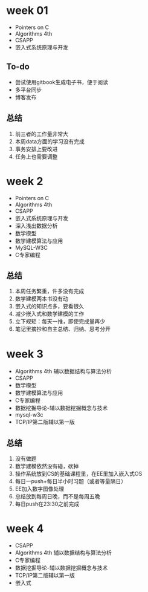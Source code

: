 # week 01
- Pointers on C
- Algorithms 4th
- CSAPP
- 嵌入式系统原理与开发
## To-do
- 尝试使用gitbook生成电子书，便于阅读
- 多平台同步
- 博客发布
## 总结
1. 前三者的工作量非常大
2. 本周data方面的学习没有完成
3. 事务安排上要改进
4. 任务上也需要调整
# week 2
* Pointers on C
* Algorithms 4th
* CSAPP
* 嵌入式系统原理与开发
* 深入浅出数据分析
* 数学模型
* 数学建模算法与应用
* MySQL-W3C
* C专家编程
## 总结
1. 本周任务繁重，许多没有完成
2. 数学建模两本书没有动
3. 嵌入式的知识点多，要看很久
4. 减少嵌入式和数学建模的工作
5. 立下规矩：每天一推，即使完成量再少
6. 笔记里摘抄和自主总结、归纳、思考分开
# week 3
* Algorithms 4th 辅以数据结构与算法分析
* CSAPP
* 数学模型
* 数学建模算法与应用
* C专家编程
* 数据挖掘导论-辅以数据挖掘概念与技术
* mysql-w3c
* TCP/IP第二版辅以第一版
## 总结
1. 没有做题
2. 数学建模依然没有碰，砍掉
3. 操作系统放到CS的基础课程里，在EE里加入嵌入式OS
4. 每日一push+每日半小时习题（或者等量隔日）
5. EE加入数字图像处理
6. 总结放到每周日晚，而不是每周五晚
7. 每日push在23:30之前完成
# week 4
* CSAPP
* Algorithms 4th 辅以数据结构与算法分析
* C专家编程
* 数据挖掘导论-辅以数据挖掘概念与技术
* TCP/IP第二版辅以第一版
* 嵌入式